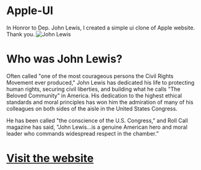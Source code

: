 # Apple-UI
In Honror to Dep. John Lewis, I created a simple ui clone of Apple website. Thank you.
![John Lewis](https://apple-ui.vercel.app/images/hero/john_lewis_medium.jpg)

# Who was John Lewis?

Often called  "one of the most courageous persons the Civil Rights Movement ever produced," John Lewis has dedicated his life to protecting human rights, securing civil liberties, and building what he calls "The Beloved Community” in America.   His dedication to the highest ethical standards and moral principles has won him the admiration of many of his colleagues on both sides of the aisle in the United States Congress.

He has been called "the conscience of the U.S. Congress,” and Roll Call magazine has said, "John Lewis…is a genuine American hero and moral leader who commands widespread respect in the chamber.”

# [Visit the website](https://apple-ui.vercel.app/)
